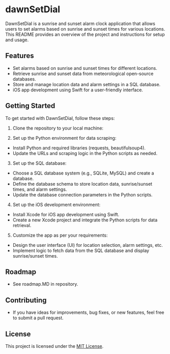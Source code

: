 # dawnSetDial

DawnSetDial is a sunrise and sunset alarm clock application that allows users to set alarms based on sunrise and sunset times for various locations. This README provides an overview of the project and instructions for setup and usage.

## Features

- Set alarms based on sunrise and sunset times for different locations.
- Retrieve sunrise and sunset data from meteorological open-source databases.
- Store and manage location data and alarm settings in a SQL database.
- iOS app development using Swift for a user-friendly interface.

## Getting Started

To get started with DawnSetDial, follow these steps:

1. Clone the repository to your local machine:


2. Set up the Python environment for data scraping:
- Install Python and required libraries (requests, beautifulsoup4).
- Update the URLs and scraping logic in the Python scripts as needed.

3. Set up the SQL database:
- Choose a SQL database system (e.g., SQLite, MySQL) and create a database.
- Define the database schema to store location data, sunrise/sunset times, and alarm settings.
- Update the database connection parameters in the Python scripts.

4. Set up the iOS development environment:
- Install Xcode for iOS app development using Swift.
- Create a new Xcode project and integrate the Python scripts for data retrieval.

5. Customize the app as per your requirements:
- Design the user interface (UI) for location selection, alarm settings, etc.
- Implement logic to fetch data from the SQL database and display sunrise/sunset times.

## Roadmap

- See roadmap.MD in repository.

## Contributing

- If you have ideas for improvements, bug fixes, or new features, feel free to submit a pull request.

## License

This project is licensed under the [MIT License](LICENSE).
